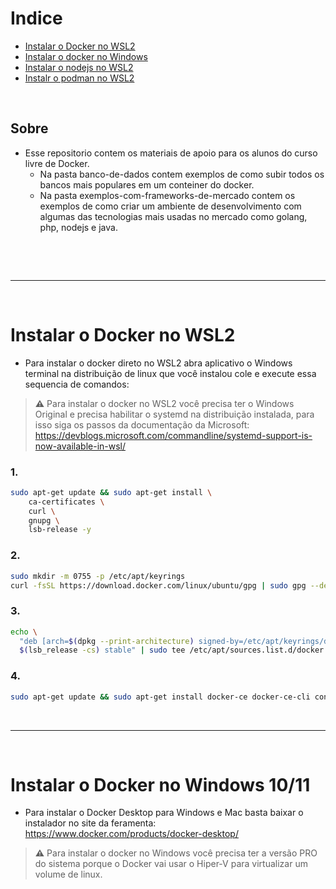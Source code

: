 # Indice

- [Instalar o Docker no WSL2](#instalar-o-docker-no-WSL2)
- [Instalar o docker no Windows](#instalar-o-docker-no-windows)
- [Instalar o nodejs no WSL2](#queue)
- [Instalr o podman no WSL2](#deck)


<br>

## Sobre

- Esse repositorio contem os materiais de apoio para os alunos do curso livre de Docker.
  - Na pasta banco-de-dados contem exemplos de como subir todos os bancos mais populares em um conteiner do docker.
  - Na pasta exemplos-com-frameworks-de-mercado contem os exemplos de como criar um ambiente de desenvolvimento com algumas das tecnologias mais usadas no mercado como golang, php, nodejs e java.

<br>

<br><hr><br>

<a id="instalar-o-docker-no-WSL2"></a>
# Instalar o Docker no WSL2

- Para instalar o docker direto no WSL2 abra aplicativo o Windows terminal na distribuição de linux que você instalou cole e execute essa sequencia de comandos:

> **:warning:**
> Para instalar o docker no WSL2 você precisa ter o Windows Original e precisa habilitar o systemd na distribuição instalada, para isso siga os passos da documentação da Microsoft: https://devblogs.microsoft.com/commandline/systemd-support-is-now-available-in-wsl/

### 1. 
```bash
sudo apt-get update && sudo apt-get install \
    ca-certificates \
    curl \
    gnupg \
    lsb-release -y
```

### 2. 
```bash
sudo mkdir -m 0755 -p /etc/apt/keyrings
curl -fsSL https://download.docker.com/linux/ubuntu/gpg | sudo gpg --dearmor -o /etc/apt/keyrings/docker.gpg
```

### 3. 
```bash
echo \
  "deb [arch=$(dpkg --print-architecture) signed-by=/etc/apt/keyrings/docker.gpg] https://download.docker.com/linux/ubuntu \
  $(lsb_release -cs) stable" | sudo tee /etc/apt/sources.list.d/docker.list > /dev/null
```

### 4. 
```bash
sudo apt-get update && sudo apt-get install docker-ce docker-ce-cli containerd.io docker-buildx-plugin docker-compose-plugin docker-compose -y && sudo usermod -aG docker ${USER}
```

<br><hr><br>

<a id="instalar-o-docker-no-windows"></a>
# Instalar o Docker no Windows 10/11

- Para instalar o Docker Desktop para Windows e Mac basta baixar o instalador no site da feramenta: https://www.docker.com/products/docker-desktop/

> **:warning:**
> Para instalar o docker no Windows você precisa ter a versão PRO do sistema porque o Docker vai usar o Hiper-V para virtualizar um volume de linux.